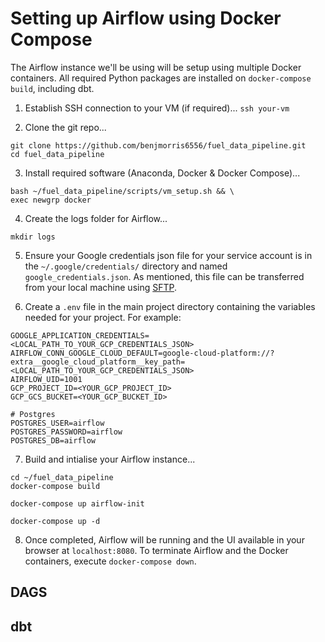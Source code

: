 # Setting up Airflow using Docker Compose

The Airflow instance we'll be using will be setup using multiple Docker containers. All required Python packages are installed on `docker-compose build`, including dbt.

1. Establish SSH connection to your VM (if required)...
`ssh your-vm`

2. Clone the git repo...
```
git clone https://github.com/benjmorris6556/fuel_data_pipeline.git
cd fuel_data_pipeline
```

3. Install required software (Anaconda, Docker & Docker Compose)...
```
bash ~/fuel_data_pipeline/scripts/vm_setup.sh && \
exec newgrp docker
```
4. Create the logs folder for Airflow...
```
mkdir logs
```

5. Ensure your Google credentials json file for your service account is in the `~/.google/credentials/` directory and named `google_credentials.json`. As mentioned, this file can be transferred from your local machine using [SFTP](https://www.ssh.com/academy/ssh/sftp).

6. Create a `.env` file in the main project directory containing the variables needed for your project. For example:
```
GOOGLE_APPLICATION_CREDENTIALS=<LOCAL_PATH_TO_YOUR_GCP_CREDENTIALS_JSON>
AIRFLOW_CONN_GOOGLE_CLOUD_DEFAULT=google-cloud-platform://?extra__google_cloud_platform__key_path=<LOCAL_PATH_TO_YOUR_GCP_CREDENTIALS_JSON>
AIRFLOW_UID=1001
GCP_PROJECT_ID=<YOUR_GCP_PROJECT_ID>
GCP_GCS_BUCKET=<YOUR_GCP_BUCKET_ID>

# Postgres
POSTGRES_USER=airflow
POSTGRES_PASSWORD=airflow
POSTGRES_DB=airflow
```

7. Build and intialise your Airflow instance...
```
cd ~/fuel_data_pipeline
docker-compose build

docker-compose up airflow-init

docker-compose up -d
```

8. Once completed, Airflow will be running and the UI available in your browser at `localhost:8080`. To terminate Airflow and the Docker containers, execute `docker-compose down`.

## DAGS

## dbt